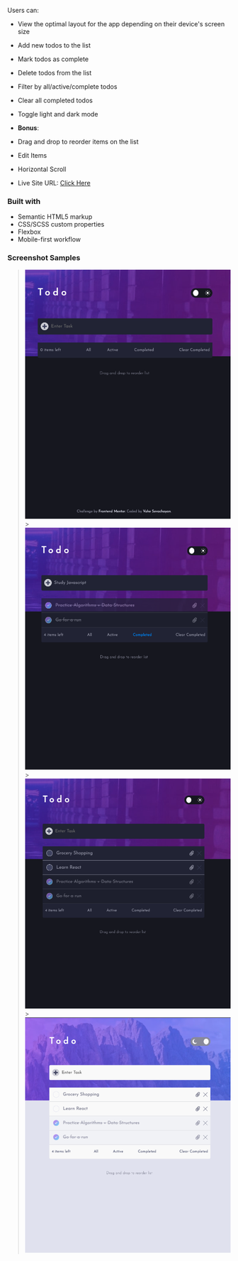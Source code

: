 Users can:

- View the optimal layout for the app depending on their device's screen size
- Add new todos to the list
- Mark todos as complete
- Delete todos from the list
- Filter by all/active/complete todos
- Clear all completed todos
- Toggle light and dark mode

- **Bonus**:
- Drag and drop to reorder items on the list
- Edit Items
- Horizontal Scroll

- Live Site URL: [Click Here](https://vahe-sevachyan.github.io/Task-Manager/)

### Built with

- Semantic HTML5 markup
- CSS/SCSS custom properties
- Flexbox
- Mobile-first workflow

### Screenshot Samples

> ![](screenshots/sample-4.png?raw=true) >![](screenshots/sample-1.png?raw=true) > ![](screenshots/sample-2.png?raw=true) > ![](screenshots/sample-3.png?raw=true)

